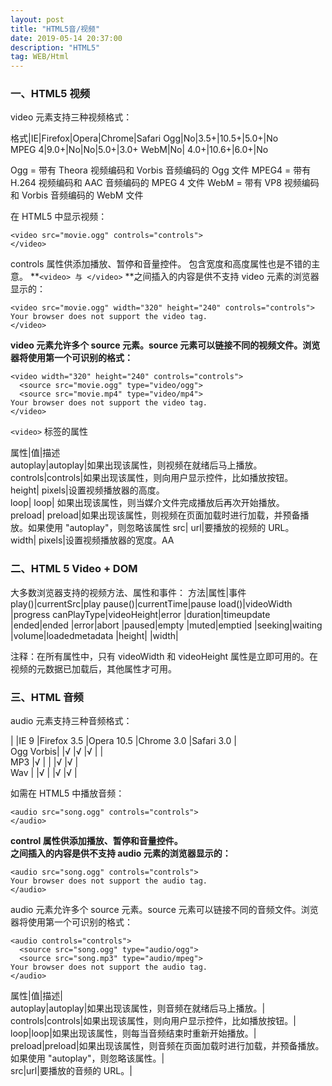 ```yaml
---
layout: post
title: "HTML5音/视频"
date: 2019-05-14 20:37:00
description: "HTML5"
tag: WEB/Html
---
```


### 一、HTML5 视频
   
video 元素支持三种视频格式：  

格式|IE|Firefox|Opera|Chrome|Safari
Ogg|No|3.5+|10.5+|5.0+|No   
MPEG 4|9.0+|No|No|5.0+|3.0+ 
WebM|No| 4.0+|10.6+|6.0+|No   
    
Ogg = 带有 Theora 视频编码和 Vorbis 音频编码的 Ogg 文件
MPEG4 = 带有 H.264 视频编码和 AAC 音频编码的 MPEG 4 文件
WebM = 带有 VP8 视频编码和 Vorbis 音频编码的 WebM 文件

在 HTML5 中显示视频：
```
<video src="movie.ogg" controls="controls">
</video>
```
controls 属性供添加播放、暂停和音量控件。
包含宽度和高度属性也是不错的主意。
**`<video> 与 </video>` **之间插入的内容是供不支持 video 元素的浏览器显示的：  


```
<video src="movie.ogg" width="320" height="240" controls="controls">
Your browser does not support the video tag.
</video>
```

**video 元素允许多个 source 元素。source 元素可以链接不同的视频文件。浏览器将使用第一个可识别的格式：**   

 

```
<video width="320" height="240" controls="controls">
  <source src="movie.ogg" type="video/ogg">
  <source src="movie.mp4" type="video/mp4">
Your browser does not support the video tag.
</video>
```

`<video>` 标签的属性

属性|值|描述                                                                 
autoplay|autoplay|如果出现该属性，则视频在就绪后马上播放。                                            
controls|controls|如果出现该属性，则向用户显示控件，比如播放按钮。                                      
height| pixels|设置视频播放器的高度。                                                           
loop| loop| 如果出现该属性，则当媒介文件完成播放后再次开始播放。                              
preload| preload|如果出现该属性，则视频在页面加载时进行加载，并预备播放。如果使用 "autoplay"，则忽略该属性
src| url|要播放的视频的 URL。                                                          
width| pixels|设置视频播放器的宽度。AA                                                        


### 二、HTML 5 Video + DOM
大多数浏览器支持的视频方法、属性和事件：
方法|属性|事件
play()|currentSrc|play 
pause()|currentTime|pause 
load()|videoWidth |progress 
canPlayType|videoHeight|error 
            |duration|timeupdate 
            |ended|ended 
            |error|abort 
            |paused|empty 
            |muted|emptied 
            |seeking|waiting 
            |volume|loadedmetadata 
            |height|
            |width|

注释：在所有属性中，只有 videoWidth 和 videoHeight 属性是立即可用的。在视频的元数据已加载后，其他属性才可用。


###  三、HTML 音频

audio 元素支持三种音频格式：
   
|         |IE 9  |Firefox 3.5 |Opera 10.5 |Chrome 3.0  |Safari 3.0 |     
Ogg Vorbis|          |√           |√          |√           |               |     
MP3        |√     |                  |               |√           |√         |     
Wav         |          |√           |               |√           |√         |     

如需在 HTML5 中播放音频：
```
<audio src="song.ogg" controls="controls">
</audio>
```
**control 属性供添加播放、暂停和音量控件。**  
**<audio> 与 </audio> 之间插入的内容是供不支持 audio 元素的浏览器显示的：**   

```
<audio src="song.ogg" controls="controls">
Your browser does not support the audio tag.
</audio>
```

audio 元素允许多个 source 元素。source 元素可以链接不同的音频文件。浏览器将使用第一个可识别的格式：   


```
<audio controls="controls">
  <source src="song.ogg" type="audio/ogg">
  <source src="song.mp3" type="audio/mpeg">
Your browser does not support the audio tag.
</audio>
```
   

**<audio> 标签的属性**  

属性|值|描述|                          
autoplay|autoplay|如果出现该属性，则音频在就绪后马上播放。|              
controls|controls|如果出现该属性，则向用户显示控件，比如播放按钮。|  
loop|loop|如果出现该属性，则每当音频结束时重新开始播放。|   
preload|preload|如果出现该属性，则音频在页面加载时进行加载，并预备播放。如果使用 "autoplay"，则忽略该属性。|  
src|url|要播放的音频的 URL。|      